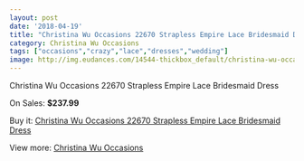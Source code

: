 ```yaml
---
layout: post
date: '2018-04-19'
title: "Christina Wu Occasions 22670 Strapless Empire Lace Bridesmaid Dress"
category: Christina Wu Occasions
tags: ["occasions","crazy","lace","dresses","wedding"]
image: http://img.eudances.com/14544-thickbox_default/christina-wu-occasions-22670-strapless-empire-lace-bridesmaid-dress.jpg
---
```

Christina Wu Occasions 22670 Strapless Empire Lace Bridesmaid Dress

On Sales: **$237.99**
<a href="https://www.eudances.com/en/christina-wu-occasions/4354-christina-wu-occasions-22670-strapless-empire-lace-bridesmaid-dress.html"><amp-img layout="responsive" width="600" height="600" src="//img.eudances.com/14544-thickbox_default/christina-wu-occasions-22670-strapless-empire-lace-bridesmaid-dress.jpg" alt="Christina Wu Occasions 22670 Strapless Empire Lace Bridesmaid Dress 0" /></a>
<a href="https://www.eudances.com/en/christina-wu-occasions/4354-christina-wu-occasions-22670-strapless-empire-lace-bridesmaid-dress.html"><amp-img layout="responsive" width="600" height="600" src="//img.eudances.com/14547-thickbox_default/christina-wu-occasions-22670-strapless-empire-lace-bridesmaid-dress.jpg" alt="Christina Wu Occasions 22670 Strapless Empire Lace Bridesmaid Dress 1" /></a>
<a href="https://www.eudances.com/en/christina-wu-occasions/4354-christina-wu-occasions-22670-strapless-empire-lace-bridesmaid-dress.html"><amp-img layout="responsive" width="600" height="600" src="//img.eudances.com/14546-thickbox_default/christina-wu-occasions-22670-strapless-empire-lace-bridesmaid-dress.jpg" alt="Christina Wu Occasions 22670 Strapless Empire Lace Bridesmaid Dress 2" /></a>
<a href="https://www.eudances.com/en/christina-wu-occasions/4354-christina-wu-occasions-22670-strapless-empire-lace-bridesmaid-dress.html"><amp-img layout="responsive" width="600" height="600" src="//img.eudances.com/14545-thickbox_default/christina-wu-occasions-22670-strapless-empire-lace-bridesmaid-dress.jpg" alt="Christina Wu Occasions 22670 Strapless Empire Lace Bridesmaid Dress 3" /></a>

Buy it: [Christina Wu Occasions 22670 Strapless Empire Lace Bridesmaid Dress](https://www.eudances.com/en/christina-wu-occasions/4354-christina-wu-occasions-22670-strapless-empire-lace-bridesmaid-dress.html "Christina Wu Occasions 22670 Strapless Empire Lace Bridesmaid Dress")

View more: [Christina Wu Occasions](https://www.eudances.com/en/59-christina-wu-occasions "Christina Wu Occasions")